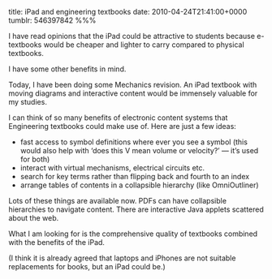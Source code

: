 title: iPad and engineering textbooks
date: 2010-04-24T21:41:00+0000
tumblr: 546397842
%%%

I have read opinions that the iPad could be attractive to students because e-textbooks would be cheaper and lighter to carry compared to physical textbooks.

I have some other benefits in mind.

Today, I have been doing some Mechanics revision. An iPad textbook with moving diagrams and interactive content would be immensely valuable for my studies.

I can think of so many benefits of electronic content systems that Engineering textbooks could make use of. Here are just a few ideas:

- fast access to symbol definitions where ever you see a symbol (this would also help with ‘does this V mean volume or velocity?’ — it’s used for both)
- interact with virtual mechanisms, electrical circuits etc.
- search for key terms rather than flipping back and fourth to an index
- arrange tables of contents in a collapsible hierarchy (like OmniOutliner)

Lots of these things are available now. PDFs can have collapsible hierarchies to navigate content. There are interactive Java applets scattered about the web.

What I am looking for is the comprehensive quality of textbooks combined with the benefits of the iPad.

(I think it is already agreed that laptops and iPhones are not suitable replacements for books, but an iPad could be.)
